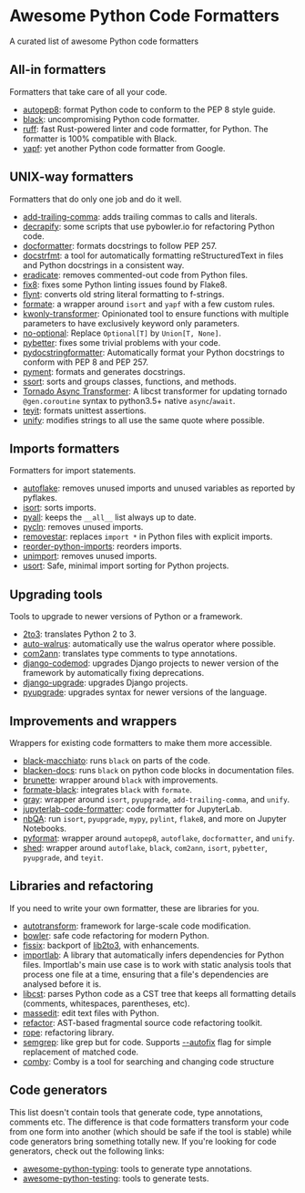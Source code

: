 # Awesome Python Code Formatters

A curated list of awesome Python code formatters

## All-in formatters

Formatters that take care of all your code.

+ [autopep8](https://github.com/hhatto/autopep8): format Python code to conform to the PEP 8 style guide.
+ [black](https://github.com/python/black): uncompromising Python code formatter.
+ [ruff](https://github.com/astral-sh/ruff): fast Rust-powered linter and code formatter, for Python. The formatter is 100% compatible with Black.
+ [yapf](https://github.com/google/yapf): yet another Python code formatter from Google.

## UNIX-way formatters

Formatters that do only one job and do it well.

+ [add-trailing-comma](https://github.com/asottile/add-trailing-comma): adds trailing commas to calls and literals.
+ [decrapify](https://github.com/craigds/decrapify): some scripts that use pybowler.io for refactoring Python code.
+ [docformatter](https://github.com/myint/docformatter): formats docstrings to follow PEP 257.
+ [docstrfmt](https://github.com/LilSpazJoekp/docstrfmt): a tool for automatically formatting reStructuredText in files and Python docstrings in a consistent way.
+ [eradicate](https://github.com/myint/eradicate): removes commented-out code from Python files.
+ [fix8](https://github.com/PeterJCLaw/fix8): fixes some Python linting issues found by Flake8.
+ [flynt](https://github.com/ikamensh/flynt): converts old string literal formatting to f-strings.
+ [formate](https://github.com/python-formate/formate): a wrapper around `isort` and `yapf` with a few custom rules.
+ [kwonly-transformer](https://github.com/Kludex/kwonly-transformer): Opinionated tool to ensure functions with multiple parameters to have exclusively keyword only parameters.
+ [no-optional](https://github.com/Kludex/no-optional): Replace `Optional[T]` by `Union[T, None]`.
+ [pybetter](https://pypi.org/project/pybetter/): fixes some trivial problems with your code.
+ [pydocstringformatter](https://github.com/DanielNoord/pydocstringformatter): Automatically format your Python docstrings to conform with PEP 8 and PEP 257.
+ [pyment](https://github.com/dadadel/pyment): formats and generates docstrings.
+ [ssort](https://github.com/bwhmather/ssort): sorts and groups classes, functions, and methods.
+ [Tornado Async Transformer](https://github.com/zhammer/tornado-async-transformer): A libcst transformer for updating tornado `@gen.coroutine` syntax to python3.5+ native `async`/`await`.
+ [teyit](https://github.com/isidentical/teyit): formats unittest assertions.
+ [unify](https://github.com/myint/unify): modifies strings to all use the same quote where possible.

## Imports formatters

Formatters for import statements.

+ [autoflake](https://github.com/myint/autoflake): removes unused imports and unused variables as reported by pyflakes.
+ [isort](https://github.com/timothycrosley/isort): sorts imports.
+ [pyall](https://github.com/hakancelik96/pyall): keeps the `__all__` list always up to date.
+ [pycln](https://github.com/hadialqattan/pycln): removes unused imports.
+ [removestar](https://github.com/asmeurer/removestar): replaces `import *` in Python files with explicit imports.
+ [reorder-python-imports](https://github.com/asottile/reorder_python_imports): reorders imports.
+ [unimport](https://github.com/hakancelik96/unimport): removes unused imports.
+ [usort](https://github.com/facebookexperimental/usort): Safe, minimal import sorting for Python projects.

## Upgrading tools

Tools to upgrade to newer versions of Python or a framework.

+ [2to3](https://docs.python.org/2/library/2to3.html): translates Python 2 to 3.
+ [auto-walrus](https://github.com/MarcoGorelli/auto-walrus): automatically use the walrus operator where possible.
+ [com2ann](https://github.com/ilevkivskyi/com2ann): translates type comments to type annotations.
+ [django-codemod](https://github.com/browniebroke/django-codemod): upgrades Django projects to newer version of the framework by automatically fixing deprecations.
+ [django-upgrade](https://github.com/adamchainz/django-upgrade): upgrades Django projects.
+ [pyupgrade](https://github.com/asottile/pyupgrade): upgrades syntax for newer versions of the language.

## Improvements and wrappers

Wrappers for existing code formatters to make them more accessible.

+ [black-macchiato](https://github.com/wbolster/black-macchiato): runs `black` on parts of the code.
+ [blacken-docs](https://github.com/asottile/blacken-docs): runs `black` on python code blocks in documentation files.
+ [brunette](https://github.com/odwyersoftware/brunette): wrapper around `black` with improvements.
+ [formate-black](https://github.com/python-formate/formate-black): integrates `black` with `formate`.
+ [gray](https://github.com/dizballanze/gray): wrapper around `isort`, `pyupgrade`, `add-trailing-comma`, and `unify`.
+ [jupyterlab-code-formatter](https://github.com/ryantam626/jupyterlab_code_formatter): code formatter for JupyterLab.
+ [nbQA](https://github.com/nbQA-dev/nbQA): run `isort`, `pyupgrade`, `mypy`, `pylint`, `flake8`, and more on Jupyter Notebooks.
+ [pyformat](https://github.com/myint/pyformat): wrapper around `autopep8`, `autoflake`, `docformatter`, and `unify`.
+ [shed](https://github.com/Zac-HD/shed): wrapper around `autoflake`, `black`, `com2ann`, `isort`, `pybetter`, `pyupgrade`, and `teyit`.

## Libraries and refactoring

If you need to write your own formatter, these are libraries for you.

+ [autotransform](https://github.com/nathro/AutoTransform): framework for large-scale code modification.
+ [bowler](https://github.com/facebookincubator/Bowler): safe code refactoring for modern Python.
+ [fissix](https://github.com/jreese/fissix): backport of [lib2to3](https://docs.python.org/2/library/2to3.html), with enhancements.
+ [importlab](https://github.com/google/importlab): A library that automatically infers dependencies for Python files. Importlab's main use case is to work with static analysis tools that process one file at a time, ensuring that a file's dependencies are analysed before it is.
+ [libcst](https://github.com/Instagram/LibCST): parses Python code as a CST tree that keeps all formatting details (comments, whitespaces, parentheses, etc).
+ [massedit](https://github.com/elmotec/massedit): edit text files with Python.
+ [refactor](https://github.com/isidentical/refactor): AST-based fragmental source code refactoring toolkit.
+ [rope](https://github.com/python-rope/rope): refactoring library.
+ [semgrep](https://github.com/returntocorp/semgrep): like grep but for code. Supports [--autofix](https://semgrep.dev/docs/writing-rules/rule-syntax/#fix) flag for simple replacement of matched code.
+ [comby](https://github.com/comby-tools/comby): Comby is a tool for searching and changing code structure

## Code generators

This list doesn't contain tools that generate code, type annotations, comments etc. The difference is that code formatters transform your code from one form into another (which should be safe if the tool is stable) while code generators bring something totally new. If you're looking for code generators, check out the following links:

+ [awesome-python-typing](https://github.com/typeddjango/awesome-python-typing#helper-tools-to-add-annotations-to-existing-code): tools to generate type annotations.
+ [awesome-python-testing](https://github.com/cleder/awesome-python-testing#tools): tools to generate tests.

